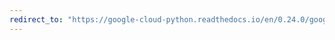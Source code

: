 ```yaml
---
redirect_to: "https://google-cloud-python.readthedocs.io/en/0.24.0/google-cloud-config.html"
---
```

